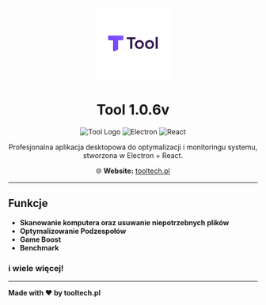 <div align="center">
  <img src="assets/Tool.png" alt="Tool Logo" width="150" />
  
  # Tool 1.0.6v

  ![Tool Logo](https://img.shields.io/badge/Tool-v1.0.3-purple?style=for-the-badge)
  ![Electron](https://img.shields.io/badge/Electron-27.0-blue?style=for-the-badge)
  ![React](https://img.shields.io/badge/React-18.2-cyan?style=for-the-badge)

  Profesjonalna aplikacja desktopowa do optymalizacji i monitoringu systemu, stworzona w Electron + React.

  🌐 **Website:** [tooltech.pl](https://tooltech.pl)
  
</div>

---
## Funkcje
- **Skanowanie komputera oraz usuwanie niepotrzebnych plików**
- **Optymalizowanie Podzespołów**
- **Game Boost**
- **Benchmark**
### **i wiele więcej!**
---

**Made with ❤️ by tooltech.pl**
